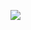 ![](
//www.plantuml.com/plantuml/png/dLFDQjmm4BxhARvZVN0Ue8GbeOVIGo6mz04cyjWMaILrDCxYbhvxiTPisMWnJMwxy_ryyoC_P2NHUV96dNh6ZyoMCgEFWc-XZpAHkXYGbwmy6S-zGYF43QEYSy9sXKr-SI6Hq8H4zeK6FkhY6Iji35cDiZhBzdEYG0FBaUqiJfV7WODThh7lb9uyMSxNvIznIgnkpNnYcLpEQ_gPCimadJ5h9eN1CuwnrnC9uxT1YKVR7l3fSTOnYljL1cjmXGd_d3cN4GTMf4j6MOZzbuvcJpTHmidfY5HcGEpH2-SHv6HLLbD-oEHz0fICCbKDD_YC-tiNh9yxFXmCTXTUd69Y8MLiJJIcgfmJlx92ECzUryGDkvrNlObYa2I-kev1fGGN-hXENyvT27QCCVEvq1ZphYlYxkv_UpGu4xtBXKQlv3mz-oqvDxXlszjpRDBT2nLv_Vm1WzixkBHU_gANE25liHknMdFr-jls0nxx_EAvlwdQSfzUdVcjmnkmy3kX4-O4Wer1XQnMgfgoQHCjq97nxBolL5VWvRCgfPlD_J4F7Bfvydy1)
